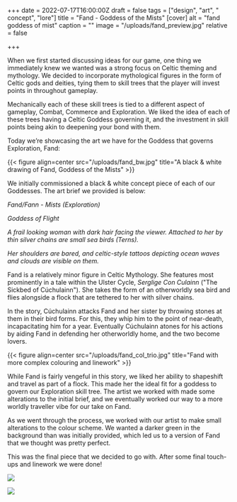 +++
date = 2022-07-17T16:00:00Z
draft = false
tags = ["design", "art", " concept", "lore"]
title = "Fand - Goddess of the Mists"
[cover]
alt = "fand goddess of mist"
caption = ""
image = "/uploads/fand_preview.jpg"
relative = false

+++

When we first started discussing ideas for our game, one thing we immediately knew we wanted was a strong focus on Celtic theming and mythology. We decided to incorporate mythological figures in the form of Celtic gods and deities, tying them to skill trees that the player will invest points in throughout gameplay.

Mechanically each of these skill trees is tied to a different aspect of gameplay, Combat, Commerce and Exploration. We liked the idea of each of these trees having a Celtic Goddess governing it, and the investment in skill points being akin to deepening your bond with them.

Today we’re showcasing the art we have for the Goddess that governs Exploration, Fand:

{{< figure align=center src="/uploads/fand_bw.jpg" title="A black & white drawing of Fand, Goddess of the Mists" >}}

We initially commissioned a black & white concept piece of each of our Goddesses. The art brief we provided is below:

_Fand/Fann - Mists (Exploration)_

_Goddess of Flight_

_A frail looking woman with dark hair facing the viewer. Attached to her by thin silver chains are small sea birds (Terns)._

_Her shoulders are bared, and celtic-style tattoos depicting ocean waves and clouds are visible on them._

Fand is a relatively minor figure in Celtic Mythology. She features most prominently in a tale within the Ulster Cycle, _Serglige Con Culainn_ ("The Sickbed of Cúchulainn"). She takes the form of an otherworldly sea bird and flies alongside a flock that are tethered to her with silver chains.

In the story, Cúchulainn attacks Fand and her sister by throwing stones at them in their bird forms. For this, they whip him to the point of near-death, incapacitating him for a year. Eventually Cúchulainn atones for his actions by aiding Fand in defending her otherworldly home, and the two become lovers.

{{< figure align=center src="/uploads/fand_col_trio.jpg" title="Fand with more complex colouring and linework" >}}

<!-- {{< figure src="/uploads/fand_col_basic.jpg#center" title="The first colour drawing of Fand" >}} -->

<!-- <The first colour drawing of Fand> -->

While Fand is fairly vengeful in this story, we liked her ability to shapeshift and travel as part of a flock. This made her the ideal fit for a goddess to govern our Exploration skill tree. The artist we worked with made some alterations to the initial brief, and we eventually worked our way to a more worldly traveller vibe for our take on Fand.

<!-- {{< figure src="/uploads/fand_col_complex.jpg#center" title="Fand with more complex colouring and linework" >}} -->

<!-- <Fand with more complex colouring and linework> -->

As we went through the process, we worked with our artist to make small alterations to the colour scheme. We wanted a darker green in the background than was initially provided, which led us to a version of Fand that we thought was pretty perfect.

<!-- \[Complex Colour + Green\] -->

<Final Colour for Fand>

This was the final piece that we decided to go with. After some final touch-ups and linework we were done!

![](/uploads/fand_final.jpg#center)

![](/uploads/fand_present.jpg#center)
